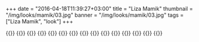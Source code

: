 +++
date = "2016-04-18T11:39:27+03:00"
title = "Liza Mamik"
thumbnail = "/img/looks/mamik/03.jpg"
banner = "/img/looks/mamik/03.jpg"
tags = ["Liza Mamik", "look"]
+++

{{<mkimage src="/img/looks/mamik/01.jpg">}}
{{<mkimage src="/img/looks/mamik/02.jpg">}}
{{<mkimage src="/img/looks/mamik/03.jpg">}}
{{<mkimage src="/img/looks/mamik/04.jpg">}}
{{<mkimage src="/img/looks/mamik/05.jpg">}}
{{<mkimage src="/img/looks/mamik/06.jpg">}}
{{<mkimage src="/img/looks/mamik/07.jpg">}}
{{<mkimage src="/img/looks/mamik/08.jpg">}}
{{<mkimage src="/img/looks/mamik/09.jpg">}}
{{<mkimage src="/img/looks/mamik/10.jpg">}}
{{<mkimage src="/img/looks/mamik/11.jpg">}}
{{<mkimage src="/img/looks/mamik/12.jpg">}}
{{<mkimage src="/img/looks/mamik/13.jpg">}}
{{<mkimage src="/img/looks/mamik/14.jpg">}}
{{<mkimage src="/img/looks/mamik/15.jpg">}}
